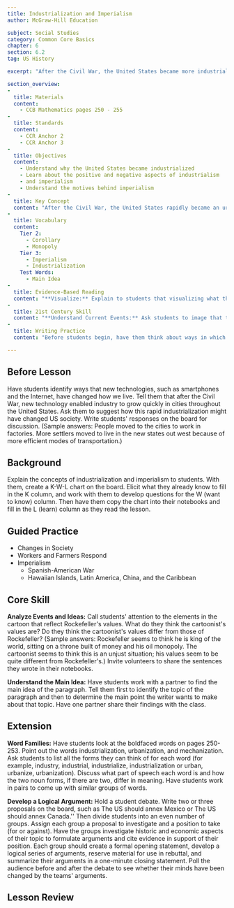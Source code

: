 ```yaml
---
title: Industrialization and Imperialism
author: McGraw-Hill Education

subject: Social Studies
category: Common Core Basics
chapter: 6
section: 6.2
tag: US History

excerpt: "After the Civil War, the United States became more industrialized. Cities grew rapidly, and the economy boomed. In addition, the country tried to expand its foreign trade and increase its influence by taking over territories outside the continental United States."

section_overview:
-
  title: Materials
  content:
    - CCB Mathematics pages 250 - 255
-
  title: Standards
  content:
    - CCR Anchor 2
    - CCR Anchor 3
-
  title: Objectives
  content:
    - Understand why the United States became industrialized
    - Learn about the positive and negative aspects of industrialism
    - and imperialism
    - Understand the motives behind imperialism
-
  title: Key Concept
  content: "After the Civil War, the United States rapidly became an urban, industrial society. Then it wanted to expand its power by building a colonial empire."
-
  title: Vocabulary
  content:
    Tier 2:
      - Corollary
      - Monopoly
    Tier 3:
      - Imperialism
      - Industrialization
    Test Words:
      - Main Idea
-
  title: Evidence-Based Reading
  content: "**Visualize:** Explain to students that visualizing what they read helps comprehension. Ask students to form pictures in their minds as they read and take notes on what they see. For instance, if they read about the Mississippi River, they might imagine a wide body of water; if they read about giant companies, they might picture a huge skyscraper with a large company logo at the top. Then have students discuss their visualization in small groups."
-
  title: 21st Century Skill
  content: "**Understand Current Events:** Ask students to image that they are residents of the territory they chose. How would they feel about being controlled by the United States? Have volunteers give a brief presentation as a resident explaining why their territory should or should not be under US control."
-
  title: Writing Practice
  content: "Before students begin, have them think about ways in which a blog differs from a report. They may point out that a blog is a personal response to a situation, so it may include different information and have a different tone. Also, its purpose may be different from that of a report. Sample answers may describe a different language spoken by the new government's leaders and that language being imposed upon the media, schools, and the public. Perhaps different foods are appearing in the markets while familiar foods are disappearing. Different modes of dress may be favored by people within the new government."

---
```

## Before Lesson

Have students identify ways that new technologies, such as smartphones and the Internet, have changed how we live. Tell them that after the Civil War, new technology enabled industry to grow quickly in cities throughout the United States. Ask them to suggest how this rapid industrialization might have changed US society. Write students' responses on the board for discussion. (Sample answers: People moved to the cities to work in factories. More settlers moved to live in the new states out west because of more efficient modes of transportation.)

## Background

Explain the concepts of industrialization and imperialism to students. With them, create a K-W-L chart on the board. Elicit what they already know to fill in the K column, and work with them to develop questions for the W (want to know) column. Then have them copy the chart into their notebooks and fill in the L (learn) column as they read the lesson.

## Guided Practice

- Changes in Society
- Workers and Farmers Respond
- Imperialism
  - Spanish-American War
  - Hawaiian Islands, Latin America, China, and the Caribbean

## Core Skill

**Analyze Events and Ideas:** Call students' attention to the elements in the cartoon that reflect Rockefeller's values. What do they think the cartoonist's values are? Do they think the cartoonist's values differ from those of Rockefeller? (Sample answers: Rockefeller seems to think he is king of the world, sitting on a throne built of money and his oil monopoly. The cartoonist seems to think this is an unjust situation; his values seem to be quite different from Rockefeller's.) Invite volunteers to share the sentences they wrote in their notebooks.

**Understand the Main Idea:** Have students work with a partner to find the main idea of the paragraph. Tell them first to identify the topic of the paragraph and then to determine the main point the writer wants to make about that topic. Have one partner share their findings with the class.

## Extension

**Word Families:** Have students look at the boldfaced words on pages 250-253. Point out the words industrialization, urbanization, and mechanization. Ask students to list all the forms they can think of for each word (for example, industry, industrial, industrialize, industrialization or urban, urbanize, urbanization). Discuss what part of speech each word is and how the two noun forms, if there are two, differ in meaning. Have students work in pairs to come up with similar groups of words.

**Develop a Logical Argument:** Hold a student debate. Write two or three proposals on the board, such as The US should annex Mexico or The US should annex Canada.'' Then divide students into an even number of groups. Assign each group a proposal to investigate and a position to take (for or against). Have the groups investigate historic and economic aspects of their topic to formulate arguments and cite evidence in support of their position. Each group should create a formal opening statement, develop a logical series of arguments, reserve material for use in rebuttal, and summarize their arguments in a one-minute closing statement. Poll the audience before and after the debate to see whether their minds have been changed by the teams' arguments.

## Lesson Review
